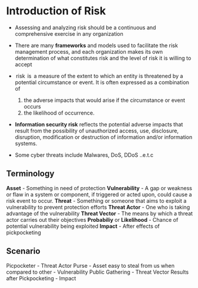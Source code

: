 # Introduction of Risk

- Assessing and analyzing risk should be a continuous and comprehensive exercise in any organization
- There are many **frameworks** and models used to facilitate the risk management process, and each organization makes its own determination of what constitutes risk and the level of risk it is willing to accept
-  risk  is  a measure of the extent to which an entity is threatened by a potential circumstance or event. It is often expressed as a combination of 
  1.  the adverse impacts that would arise if the circumstance or event occurs
  2.  the likelihood of occurrence. 

- **Information security risk** reflects the potential adverse impacts that result from the possibility of unauthorized access, use, disclosure, disruption, modification or destruction of information and/or information systems. 
- Some cyber threats include Malwares, DoS, DDoS ..e.t.c


## Terminology

**Asset** - Something in need of protection
**Vulnerability** - A gap or weakness or flaw in a system or component, if triggered or acted upon, could cause a risk event to occur.
**Threat** - Something or someone that aims to exploit a vulnerability to prevent protection efforts 
**Threat Actor** - One who is taking advantage of the vulnerability
**Threat Vector** - The means by which a threat actor carries out their objectives
**Probabiliy** or **Likelihood** - Chance of potential vulnerability being exploited
**Impact** - After effects of pickpocketing

## Scenario

Picpocketer - Threat Actor
Purse - Asset
easy to steal from us when compared to other - Vulnerability
Public Gathering - Threat Vector
Results after Pickpocketing - Impact